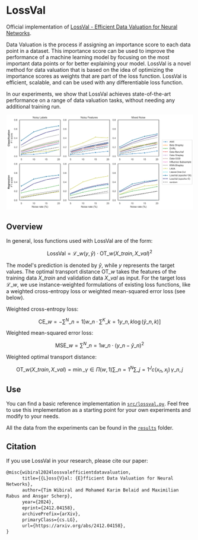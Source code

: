 # LossVal

Official implementation of [LossVal - Efficient Data Valuation for Neural Networks](https://arxiv.org/abs/2412.04158).

Data Valuation is the process if assigning an importance score to each data point in a dataset. 
This importance score can be used to improve the performance of a machine learning model by focusing on the most important data points or for better explaining your model. 
LossVal is a novel method for data valuation that is based on the idea of optimizing the importance scores as weights that are part of the loss function. LossVal is efficient, scalable, and can be used with any differentiable loss function.

In our experiments, we show that LossVal achieves state-of-the-art performance on a range of data valuation tasks, without needing any additional training run.

<div align='center'>

![f1scores](./figures/exp_1/f1_scores.png)

</div>


## Overview

In general, loss functions used with LossVal are of the form:

$$\text{LossVal} = \mathcal{L}\_{w}(y, \hat{y}) \cdot \text{OT}\_{w}(X\_{train}, X\_{val})^{2}$$

The model's prediction is denoted by $\hat{y}$, while $y$ represents the target values. 
The optimal transport distance $\text{OT}\_{w}$ takes the features of the training data $X\_{train}$ and validation data $X\_{val}$ as input. 
For the target loss $\mathcal{L}\_{w}$, we use instance-weighted formulations of existing loss functions, like a weighted cross-entropy loss or weighted mean-squared error loss (see below).

Weighted cross-entropy loss:

$$\text{CE}\_{w} = - \sum^{N}\_{n=1} \left[ w\_{n} \cdot \sum^{K}\_{k=1} y\_{n,k} \log(\hat y\_{n,k}) \right]$$

Weighted mean-squared error loss:

$$\text{MSE}\_{w} = \sum^{N}\_{n=1} w\_{n} \cdot (y\_{n} - \hat{y}\_{n})^2$$

Weighted optimal transport distance:

$$\text{OT}\_w(X\_{train}, X\_{val}) = \min\_{\gamma \in \Pi(w, 1)} \sum\_{n=1}^{N}\sum\_{j=1}^{J} c(x_n, x_j) \, \gamma\_{n,j}$$


## Use

You can find a basic reference implementation in [`src/lossval.py`](./src/LossVal.py).  Feel free to use this implementation as a starting point for your own experiments and modify to your needs.

All the data from the experiments can be found in the [`results`](./results) folder.


## Citation

If you use LossVal in your research, please cite our paper:

```
@misc{wibiral2024lossvalefficientdatavaluation,
      title={{L}oss{V}al: {E}fficient Data Valuation for Neural Networks}, 
      author={Tim Wibiral and Mohamed Karim Belaid and Maximilian Rabus and Ansgar Scherp},
      year={2024},
      eprint={2412.04158},
      archivePrefix={arXiv},
      primaryClass={cs.LG},
      url={https://arxiv.org/abs/2412.04158}, 
}
```